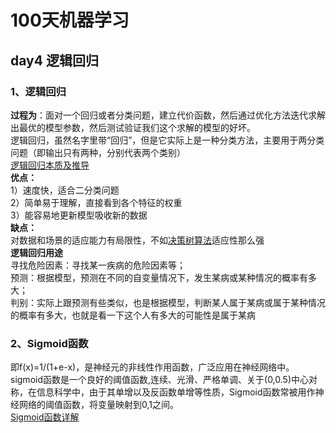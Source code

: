 # 100天机器学习  
## day4  逻辑回归  

### 1、**逻辑回归**   
**过程为**：面对一个回归或者分类问题，建立代价函数，然后通过优化方法迭代求解出最优的模型参数，然后测试验证我们这个求解的模型的好坏。   
逻辑回归，虽然名字里带“回归”，但是它实际上是一种分类方法，主要用于两分类问题（即输出只有两种，分别代表两个类别）  
[逻辑回归本质及推导](https://blog.csdn.net/zjuPeco/article/details/77165974)    
**优点：**   
1）速度快，适合二分类问题    
2）简单易于理解，直接看到各个特征的权重     
3）能容易地更新模型吸收新的数据     
**缺点：**    
对数据和场景的适应能力有局限性，不如[决策树算法](http://www.cnblogs.com/pinard/p/6050306.html)适应性那么强  
 **逻辑回归用途**    
寻找危险因素：寻找某一疾病的危险因素等；    
预测：根据模型，预测在不同的自变量情况下，发生某病或某种情况的概率有多大；   
判别：实际上跟预测有些类似，也是根据模型，判断某人属于某病或属于某种情况的概率有多大，也就是看一下这个人有多大的可能性是属于某病     
### 2、**Sigmoid函数**   
即f(x)=1/(1+e-x)，是神经元的非线性作用函数，广泛应用在神经网络中。   
sigmoid函数是一个良好的阈值函数,连续、光滑、严格单调、关于(0,0.5)中心对称，在信息科学中，由于其单增以及反函数单增等性质，Sigmoid函数常被用作神经网络的阈值函数，将变量映射到0,1之间。   
[Sigmoid函数详解](https://blog.csdn.net/magicqit/article/details/42525399)   

